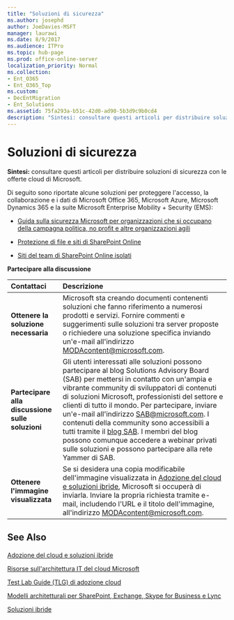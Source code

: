 ```yaml
---
title: "Soluzioni di sicurezza"
ms.author: josephd
author: JoeDavies-MSFT
manager: laurawi
ms.date: 8/9/2017
ms.audience: ITPro
ms.topic: hub-page
ms.prod: office-online-server
localization_priority: Normal
ms.collection:
- Ent_O365
- Ent_O365_Top
ms.custom:
- DecEntMigration
- Ent_Solutions
ms.assetid: 75fa293a-b51c-42d0-ad90-5b3d9c9b0cd4
description: "Sintesi: consultare questi articoli per distribuire soluzioni di sicurezza con le offerte cloud di Microsoft."
---
```


# Soluzioni di sicurezza

 **Sintesi:** consultare questi articoli per distribuire soluzioni di sicurezza con le offerte cloud di Microsoft.
  
Di seguito sono riportate alcune soluzioni per proteggere l'accesso, la collaborazione e i dati di Microsoft Office 365, Microsoft Azure, Microsoft Dynamics 365 e la suite Microsoft Enterprise Mobility + Security (EMS):
  
- [Guida sulla sicurezza Microsoft per organizzazioni che si occupano della campagna politica, no profit e altre organizzazioni agili](microsoft-security-guidance-for-political-campaigns-nonprofits-and-other-agile-o.md)
    
- [Protezione di file e siti di SharePoint Online](secure-sharepoint-online-sites-and-files.md)
    
- [Siti del team di SharePoint Online isolati](isolated-sharepoint-online-team-sites.md)
    
**Partecipare alla discussione**

|**Contattaci**|**Descrizione**|
|:-----|:-----|
|**Ottenere la soluzione necessaria** <br/> |Microsoft sta creando documenti contenenti soluzioni che fanno riferimento a numerosi prodotti e servizi. Fornire commenti e suggerimenti sulle soluzioni tra server proposte o richiedere una soluzione specifica inviando un'e-mail all'indirizzo [MODAcontent@microsoft.com](mailto:modacontent@microsoft.com?Subject=[Solution%20Feedback]:%20).  <br/> |
|**Partecipare alla discussione sulle soluzioni** <br/> |Gli utenti interessati alle soluzioni possono partecipare al blog Solutions Advisory Board (SAB) per mettersi in contatto con un'ampia e vibrante community di sviluppatori di contenuti di soluzioni Microsoft, professionisti del settore e clienti di tutto il mondo. Per partecipare, inviare un'e-mail all'indirizzo [SAB@microsoft.com](mailto:sab@microsoft.com?Subject=Request%20to%20join%20the%20Solutions%20Advisory%20Board). I contenuti della community sono accessibili a tutti tramite il [blog SAB](http://blogs.technet.com/b/soluzione_advisory_board/). I membri del blog possono comunque accedere a webinar privati sulle soluzioni e possono partecipare alla rete Yammer di SAB.  <br/> |
|**Ottenere l'immagine visualizzata** <br/> |Se si desidera una copia modificabile dell'immagine visualizzata in [Adozione del cloud e soluzioni ibride](cloud-adoption-and-hybrid-solutions.md), Microsoft si occuperà di inviarla. Inviare la propria richiesta tramite e-mail, includendo l'URL e il titolo dell'immagine, all'indirizzo [MODAcontent@microsoft.com](mailto:modacontent@microsoft.com?subject=[Art%20Request]:%20).  <br/> |
   
## See Also

#### 

[Adozione del cloud e soluzioni ibride](cloud-adoption-and-hybrid-solutions.md)
  
[Risorse sull'architettura IT del cloud Microsoft](microsoft-cloud-it-architecture-resources.md)
  
[Test Lab Guide (TLG) di adozione cloud](cloud-adoption-test-lab-guides-tlgs.md)
  
[Modelli architetturali per SharePoint, Exchange, Skype for Business e Lync](architectural-models-for-sharepoint-exchange-skype-for-business-and-lync.md)
  
[Soluzioni ibride](hybrid-solutions.md)

